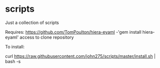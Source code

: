 # scripts

Just a collection of scripts

Requires:
  https://github.com/TomPoulton/hiera-eyaml -'gem install hiera-eyaml' 
  access to clone repository
  
To install:

  curl https://raw.githubusercontent.com/john275/scripts/master/install.sh | bash -s
